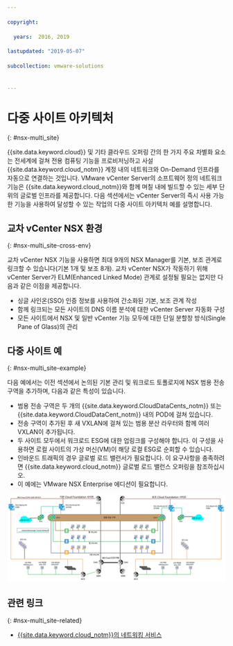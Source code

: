 ```yaml
---

copyright:

  years:  2016, 2019

lastupdated: "2019-05-07"

subcollection: vmware-solutions


---
```


# 다중 사이트 아키텍처
{: #nsx-multi_site}

{{site.data.keyword.cloud}} 및 기타 클라우드 오퍼링 간의 한 가지 주요 차별화 요소는 전세계에 걸쳐 전용 컴퓨팅 기능을 프로비저닝하고 사설 {{site.data.keyword.cloud_notm}} 계정 내의 네트워크와 On-Demand 인프라를 자동으로 연결하는 것입니다. VMware vCenter Server의 소프트웨어 정의 네트워크 기능은 {{site.data.keyword.cloud_notm}}와 함께 며칠 내에 빌드할 수 있는 세부 단위의 글로벌 인프라를 제공합니다. 다음 섹션에서는 vCenter Server의 즉시 사용 가능한 기능을 사용하여 달성할 수 있는 작업의 다중 사이트 아키텍처 예를 설명합니다.

## 교차 vCenter NSX 환경
{: #nsx-multi_site-cross-env}

교차 vCenter NSX 기능을 사용하면 최대 9개의 NSX Manager를 기본, 보조 관계로 링크할 수 있습니다(기본 1개 및 보조 8개). 교차 vCenter NSX가 작동하기 위해 vCenter Server가 ELM(Enhanced Linked Mode) 관계로 설정될 필요는 없지만 다음과 같은 이점을 제공합니다.

* 싱글 사인온(SSO) 인증 정보를 사용하여 간소화된 기본, 보조 관계 작성
* 함께 링크되는 모든 사이트의 DNS 이름 분석에 대한 vCenter Server 자동화 구성
* 모든 사이트에서 NSX 및 일반 vCenter 기능 모두에 대한 단일 분할창 방식(Single Pane of Glass)의 관리

## 다중 사이트 예
{: #nsx-multi_site-example}

다음 예에서는 이전 섹션에서 논의된 기본 관리 및 워크로드 토폴로지에 NSX 범용 전송 구역을 추가하며, 다음과 같은 특성이 있습니다.

* 범용 전송 구역은 두 개의 {{site.data.keyword.CloudDataCents_notm}} 또는 {{site.data.keyword.CloudDataCent_notm}} 내의 POD에 걸쳐 있습니다.
* 전송 구역이 추가된 후 새 VXLAN에 걸쳐 있는 범용 분산 라우터와 함께 여러 VXLAN이 추가됩니다.
* 두 사이트 모두에서 워크로드 ESG에 대한 업링크를 구성해야 합니다. 이 구성을 사용하면 로컬 사이트의 가상 머신(VM)이 해당 로컬 ESG로 순회할 수 있습니다.
* 인바운드 트래픽의 경우 글로벌 로드 밸런서가 필요합니다. 이 요구사항을 충족하려면 {{site.data.keyword.cloud_notm}} 글로벌 로드 밸런스 오퍼링을 참조하십시오.
* 이 예에는 VMware NSX Enterprise 에디션이 필요합니다.

![다중 사이트 토폴로지](../../images/multisite_topology.svg "다중 사이트 토폴로지")

## 관련 링크
{: #nsx-multi_site-related}

* [{{site.data.keyword.cloud_notm}}의 네트워킹 서비스](/docs/services/vmwaresolutions/archiref/nsx?topic=vmware-solutions-nsx-networking_services)
